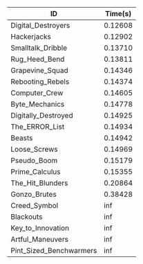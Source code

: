 |ID|Time(s)|
|-|-|
|Digital_Destroyers|0.12608|
|Hackerjacks|0.12902|
|Smalltalk_Dribble|0.13710|
|Rug_Heed_Bend|0.13811|
|Grapevine_Squad|0.14346|
|Rebooting_Rebels|0.14374|
|Computer_Crew|0.14605|
|Byte_Mechanics|0.14778|
|Digitally_Destroyed|0.14925|
|The_ERROR_List|0.14934|
|Beasts|0.14942|
|Loose_Screws|0.14969|
|Pseudo_Boom|0.15179|
|Prime_Calculus|0.15355|
|The_Hit_Blunders|0.20864|
|Gonzo_Brutes|0.38428|
|Creed_Symbol|inf|
|Blackouts|inf|
|Key_to_Innovation|inf|
|Artful_Maneuvers|inf|
|Pint_Sized_Benchwarmers|inf|
